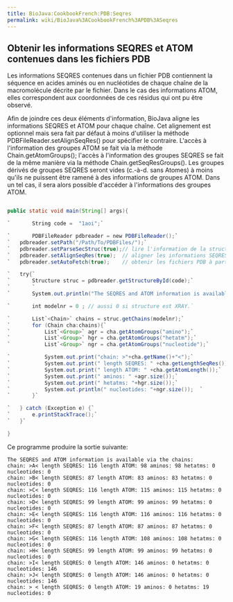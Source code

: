 ```yaml
---
title: BioJava:CookbookFrench:PDB:Seqres
permalink: wiki/BioJava%3ACookbookFrench%3APDB%3ASeqres
---
```


Obtenir les informations SEQRES et ATOM contenues dans les fichiers PDB
-----------------------------------------------------------------------

Les informations SEQRES contenues dans un fichier PDB contiennent la
séquence en acides aminés ou en nucléotides de chaque chaîne de la
macromolécule décrite par le fichier. Dans le cas des informations ATOM,
elles correspondent aux coordonnées de ces résidus qui ont pu être
observé.

Afin de joindre ces deux éléments d'information, BioJava aligne les
informations SEQRES et ATOM pour chaque chaîne. Cet alignement est
optionnel mais sera fait par défaut à moins d'utiliser la méthode
PDBFileReader.setAlignSeqRes() pour spécifier le contraire. L'accès à
l'information des groupes ATOM se fait via la méthode
Chain.getAtomGroups(); l'accès à l'information des groupes SEQRES se
fait de la même manière via la méthode Chain.getSeqResGroups(). Les
groupes dérivés de groupes SEQRES seront vides (c.-à-d. sans Atomes) à
moins qu'ils ne puissent être ramené à des informations de groupes ATOM.
Dans un tel cas, il sera alors possible d'accéder à l'informations des
groupes ATOM.

```java

public static void main(String[] args){

`       String code =  "1aoi";`

`       PDBFileReader pdbreader = new PDBFileReader();`  
`   pdbreader.setPath("/Path/To/PDBFiles/");`  
`   pdbreader.setParseSecStruc(true);// lire l'information de la structure secondaire contenu dnas le fichier PDB`  
`   pdbreader.setAlignSeqRes(true);  // aligner les informations SEQRES et ATOM`  
`   pdbreader.setAutoFetch(true);    // obtenir les fichiers PDB à partir du WWW si non-disponible localement`

`   try{`  
`       Structure struc = pdbreader.getStructureById(code);`  
`       `  
`       System.out.println("The SEQRES and ATOM information is available via the chains:");`

`       int modelnr = 0 ; // aussi 0 si structure est XRAY.`

`       List`<Chain>` chains = struc.getChains(modelnr);`  
`       for (Chain cha:chains){`  
`           List`<Group>` agr = cha.getAtomGroups("amino");`  
`           List`<Group>` hgr = cha.getAtomGroups("hetatm");`  
`           List`<Group>` ngr = cha.getAtomGroups("nucleotide");`

`           System.out.print("chain: >"+cha.getName()+"<");`  
`           System.out.print(" length SEQRES: " +cha.getLengthSeqRes());`  
`           System.out.print(" length ATOM: " +cha.getAtomLength());`  
`           System.out.print(" aminos: " +agr.size());`  
`           System.out.print(" hetatms: "+hgr.size());`  
`           System.out.println(" nucleotides: "+ngr.size());  `  
`       }`

`   } catch (Exception e) {`  
`       e.printStackTrace();`  
`   }`

}

```

Ce programme produire la sortie suivante:

    The SEQRES and ATOM information is available via the chains:
    chain: >A< length SEQRES: 116 length ATOM: 98 aminos: 98 hetatms: 0 nucleotides: 0
    chain: >B< length SEQRES: 87 length ATOM: 83 aminos: 83 hetatms: 0 nucleotides: 0
    chain: >C< length SEQRES: 116 length ATOM: 115 aminos: 115 hetatms: 0 nucleotides: 0
    chain: >D< length SEQRES: 99 length ATOM: 99 aminos: 99 hetatms: 0 nucleotides: 0
    chain: >E< length SEQRES: 116 length ATOM: 116 aminos: 116 hetatms: 0 nucleotides: 0
    chain: >F< length SEQRES: 87 length ATOM: 87 aminos: 87 hetatms: 0 nucleotides: 0
    chain: >G< length SEQRES: 116 length ATOM: 108 aminos: 108 hetatms: 0 nucleotides: 0
    chain: >H< length SEQRES: 99 length ATOM: 99 aminos: 99 hetatms: 0 nucleotides: 0
    chain: >I< length SEQRES: 0 length ATOM: 146 aminos: 0 hetatms: 0 nucleotides: 146
    chain: >J< length SEQRES: 0 length ATOM: 146 aminos: 0 hetatms: 0 nucleotides: 146
    chain: > < length SEQRES: 0 length ATOM: 19 aminos: 0 hetatms: 19 nucleotides: 0
